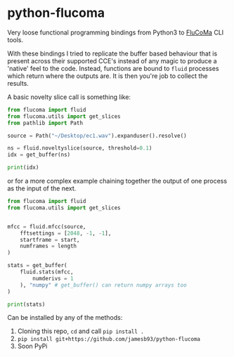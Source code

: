 # python-flucoma

Very loose functional programming bindings from Python3 to [FluCoMa](https://www.flucoma.org) CLI tools.

With these bindings I tried to replicate the buffer based behaviour that is present across their supported CCE's instead of any magic to produce a 'native' feel to the code.
Instead, functions are bound to `fluid` processes which return where the outputs are. It is then you're job to collect the results.

A basic novelty slice call is something like:

```python
from flucoma import fluid
from flucoma.utils import get_slices
from pathlib import Path

source = Path("~/Desktop/ec1.wav").expanduser().resolve()

ns = fluid.noveltyslice(source, threshold=0.1)
idx = get_buffer(ns)

print(idx)
```

or for a more complex example chaining together the output of one process as the input of the next.

```python
from flucoma import fluid
from flucoma.utils import get_slices


mfcc = fluid.mfcc(source, 
    fftsettings = [2048, -1, -1],
    startframe = start,
    numframes = length
)

stats = get_buffer(
    fluid.stats(mfcc,
        numderivs = 1
    ), "numpy" # get_buffer() can return numpy arrays too
)

print(stats)
```

Can be installed by any of the methods:

1. Cloning this repo, `cd` and call `pip install .`
2. `pip install git+https://github.com/jamesb93/python-flucoma`
3. Soon PyPi


